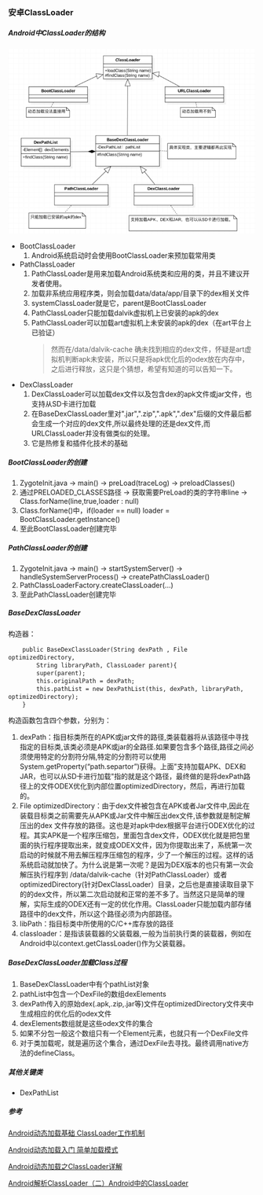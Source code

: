 ### 安卓ClassLoader

##### Android中ClassLoader的结构
![Android中ClassLoader结构](img/AndroidClassLoader.png)
* BootClassLoader
    1. Android系统启动时会使用BootClassLoader来预加载常用类
* PathClassLoader
    1. PathClassLoader是用来加载Android系统类和应用的类，并且不建议开发者使用。
    2. 加载非系统应用程序类，则会加载data/data/app/目录下的dex相关文件
    3. systemClassLoader就是它，parent是BootClassLoader
    4. PathClassLoader只能加载dalvik虚拟机上已安装的apk的dex
    5. PathClassLoader可以加载art虚拟机上未安装的apk的dex（在art平台上已验证）
        > 然而在/data/dalvik-cache 确未找到相应的dex文件，怀疑是art虚拟机判断apk未安装，所以只是将apk优化后的odex放在内存中，之后进行释放，这只是个猜想，希望有知道的可以告知一下。
* DexClassLoader
    1. DexClassLoader可以加载dex文件以及包含dex的apk文件或jar文件，也支持从SD卡进行加载
    2. 在BaseDexClassLoader里对".jar",".zip",".apk",".dex"后缀的文件最后都会生成一个对应的dex文件,所以最终处理的还是dex文件,而URLClassLoader并没有做类似的处理。
    3. 它是热修复和插件化技术的基础

##### BootClassLoader的创建
1. ZygoteInit.java -> main() -> preLoad(traceLog) -> preloadClasses()
2. 通过PRELOADED_CLASSES路径 -> 获取需要PreLoad的类的字符串line -> Class.forName(line,true,loader : null)
3. Class.forName()中，if(loader == null) loader = BootClassLoader.getInstance()
4. 至此BootClassLoader创建完毕

##### PathClassLoader的创建
1. ZygoteInit.java -> main() -> startSystemServer() -> handleSystemServerProcess() -> createPathClassLoader()
2. PathClassLoaderFactory.createClassLoader(...)
3. 至此PathClassLoader创建完毕


##### BaseDexClassLoader
构造器：
```
    public BaseDexClassLoader(String dexPath , File optimizedDirectory,
        String libraryPath, ClassLoader parent){
        super(parent);
        this.originalPath = dexPath;
        this.pathList = new DexPathList(this, dexPath, libraryPath, optimizedDirectory);
    }
```

构造函数包含四个参数，分别为：
1. dexPath：指目标类所在的APK或jar文件的路径,类装载器将从该路径中寻找指定的目标类,该类必须是APK或jar的全路径.如果要包含多个路径,路径之间必须使用特定的分割符分隔,特定的分割符可以使用System.getProperty(“path.separtor”)获得。上面"支持加载APK、DEX和JAR，也可以从SD卡进行加载"指的就是这个路径，最终做的是将dexPath路径上的文件ODEX优化到内部位置optimizedDirectory，然后，再进行加载的。
2. File optimizedDirectory：由于dex文件被包含在APK或者Jar文件中,因此在装载目标类之前需要先从APK或Jar文件中解压出dex文件,该参数就是制定解压出的dex 文件存放的路径。这也是对apk中dex根据平台进行ODEX优化的过程。其实APK是一个程序压缩包，里面包含dex文件，ODEX优化就是把包里面的执行程序提取出来，就变成ODEX文件，因为你提取出来了，系统第一次启动的时候就不用去解压程序压缩包的程序，少了一个解压的过程。这样的话系统启动就加快了。为什么说是第一次呢？是因为DEX版本的也只有第一次会解压执行程序到 /data/dalvik-cache（针对PathClassLoader）或者optimizedDirectory(针对DexClassLoader）目录，之后也是直接读取目录下的的dex文件，所以第二次启动就和正常的差不多了。当然这只是简单的理解，实际生成的ODEX还有一定的优化作用。ClassLoader只能加载内部存储路径中的dex文件，所以这个路径必须为内部路径。
3. libPath：指目标类中所使用的C/C++库存放的路径
4. classloader：是指该装载器的父装载器,一般为当前执行类的装载器，例如在Android中以context.getClassLoader()作为父装载器。

##### BaseDexClassLoader加载Class过程
1. BaseDexClassLoader中有个pathList对象
2. pathList中包含一个DexFile的数组dexElements
3. dexPath传入的原始dex(.apk,.zip,.jar等)文件在optimizedDirectory文件夹中生成相应的优化后的odex文件
4. dexElements数组就是这些odex文件的集合
5. 如果不分包一般这个数组只有一个Element元素，也就只有一个DexFile文件
6. 对于类加载呢，就是遍历这个集合，通过DexFile去寻找。最终调用native方法的defineClass。

##### 其他关键类

* DexPathList

##### 参考

[Android动态加载基础 ClassLoader工作机制](https://segmentfault.com/a/1190000004062880)

[Android动态加载入门 简单加载模式](https://segmentfault.com/a/1190000004062952)

[Android动态加载之ClassLoader详解](https://www.jianshu.com/p/a620e368389a)

[Android解析ClassLoader（二）Android中的ClassLoader](http://blog.csdn.net/itachi85/article/details/78276837)
